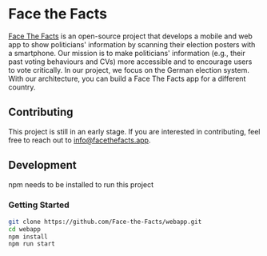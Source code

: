 # Face the Facts
[Face The Facts](https://facethefacts.app/) is an open-source project that develops a mobile and web app to show politicians' information by scanning their election posters with a smartphone. Our mission is to make politicians' information (e.g., their past voting behaviours and CVs) more accessible and to encourage users to vote critically.
In our project, we focus on the German election system. With our architecture, you can build a Face The Facts app for a different country.

## Contributing

This project is still in an early stage. If you are interested in contributing, feel free to reach out to [info@facethefacts.app](mailto:info@facethefacts.app).

## Development

npm needs to be installed to run this project

### Getting Started

```zsh
git clone https://github.com/Face-the-Facts/webapp.git
cd webapp
npm install
npm run start
```